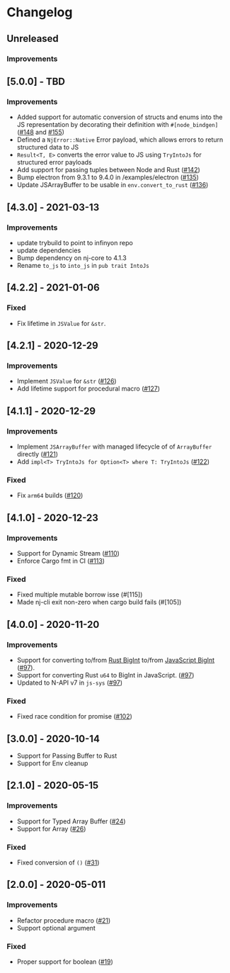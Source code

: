 # Changelog

## Unreleased
### Improvements

## [5.0.0] - TBD
### Improvements
- Added support for automatic conversion of structs and enums into the JS representation by decorating their definition with `#[node_bindgen]` ([#148](https://github.com/infinyon/node-bindgen/pull/148) and [#155](https://github.com/infinyon/node-bindgen/pull/155))
- Defined a `NjError::Native` Error payload, which allows errors to return structured data to JS
- `Result<T, E>` converts the error value to JS using `TryIntoJs` for structured error payloads
- Add support for passing tuples between Node and Rust ([#142](https://github.com/infinyon/node-bindgen/pull/142))
- Bump electron from 9.3.1 to 9.4.0 in /examples/electron ([#135](https://github.com/infinyon/node-bindgen/pull/135))
- Update JSArrayBuffer to be usable in `env.convert_to_rust` ([#136](https://github.com/infinyon/node-bindgen/pull/136))

## [4.3.0] - 2021-03-13
### Improvements
- update trybuild to point to infinyon repo
- update dependencies
- Bump dependency on nj-core to 4.1.3
- Rename `to_js` to `into_js` in `pub trait IntoJs`

## [4.2.2] - 2021-01-06
### Fixed
- Fix lifetime in `JSValue` for `&str`.

## [4.2.1] - 2020-12-29
### Improvements
- Implement `JSValue` for `&str` ([#126](https://github.com/infinyon/node-bindgen/pull/126))
- Add lifetime support for procedural macro ([#127](https://github.com/infinyon/node-bindgen/pull/127))

## [4.1.1] - 2020-12-29

### Improvements
- Implement `JSArrayBuffer` with managed lifecycle of of `ArrayBuffer` directly ([#121](https://github.com/infinyon/node-bindgen/pull/121))
- Add `impl<T> TryIntoJs for Option<T> where T: TryIntoJs` ([#122](https://github.com/infinyon/node-bindgen/pull/122))

### Fixed
- Fix `arm64` builds ([#120](https://github.com/infinyon/node-bindgen/pull/120))

## [4.1.0] - 2020-12-23

### Improvements
- Support for Dynamic Stream ([#110](https://github.com/infinyon/node-bindgen/pull/110))
- Enforce Cargo fmt in CI ([#113](https://github.com/infinyon/node-bindgen/pull/113))

### Fixed
- Fixed multiple mutable borrow isse (#[115])
- Made nj-cli exit non-zero when cargo build fails (#[105])

## [4.0.0] - 2020-11-20

### Improvements
- Support for converting to/from [Rust BigInt][rust-bigint] to/from [JavaScript BigInt][js-bigint] ([#97](https://github.com/infinyon/node-bindgen/pull/97)).
- Support for converting Rust `u64` to BigInt in JavaScript. ([#97](https://github.com/infinyon/node-bindgen/pull/97))
- Updated to N-API v7 in `js-sys` ([#97](https://github.com/infinyon/node-bindgen/pull/97))

[rust-bigint]: https://crates.io/crates/num-bigint
[js-bigint]: https://developer.mozilla.org/en-US/docs/Web/JavaScript/Reference/Global_Objects/BigInt

### Fixed
- Fixed race condition for promise ([#102](https://github.com/infinyon/node-bindgen/pull/102))

## [3.0.0] - 2020-10-14
- Support for Passing Buffer to Rust
- Support for Env cleanup

## [2.1.0] - 2020-05-15

### Improvements
- Support for Typed Array Buffer ([#24]((https://github.com/infinyon/node-bindgen/pull/24)))
- Support for Array ([#26](https://github.com/infinyon/node-bindgen/pull/26))

### Fixed
- Fixed conversion of `()` ([#31]((https://github.com/infinyon/node-bindgen/pull/31)))

## [2.0.0] - 2020-05-011

### Improvements
- Refactor procedure macro ([#21]((https://github.com/infinyon/node-bindgen/pull/21)))
- Support optional argument

### Fixed
- Proper support for boolean ([#19]((https://github.com/infinyon/node-bindgen/pull/19)))
